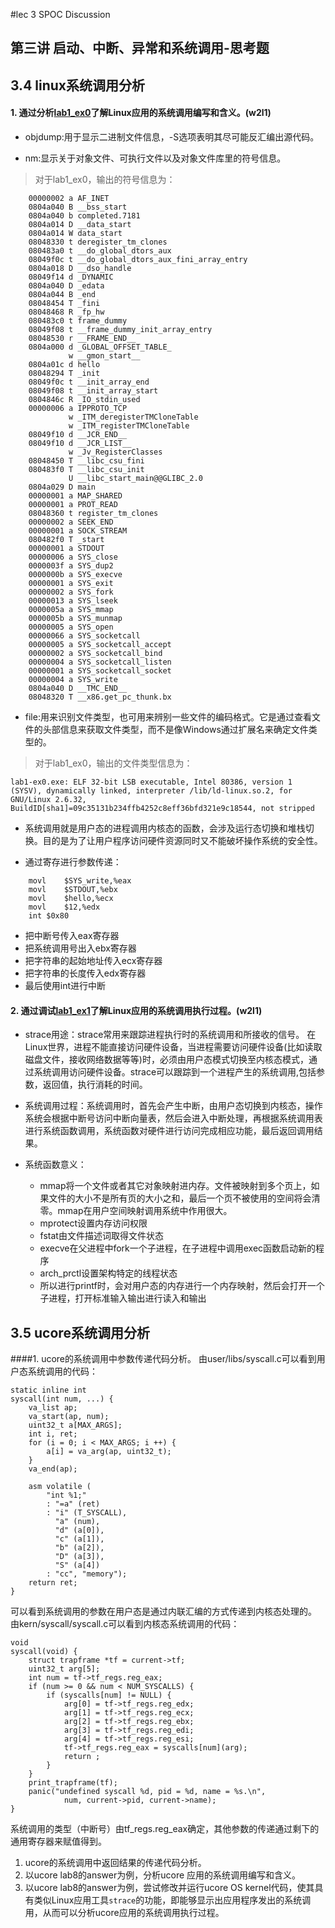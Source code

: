 #lec 3 SPOC Discussion

## 第三讲 启动、中断、异常和系统调用-思考题

## 3.4 linux系统调用分析
#### 1. 通过分析[lab1_ex0](https://github.com/chyyuu/ucore_lab/blob/master/related_info/lab1/lab1-ex0.md)了解Linux应用的系统调用编写和含义。(w2l1)

 - objdump:用于显示二进制文件信息，-S选项表明其尽可能反汇编出源代码。

 - nm:显示关于对象文件、可执行文件以及对象文件库里的符号信息。
>对于lab1_ex0，输出的符号信息为：
```
	00000002 a AF_INET
	0804a040 B __bss_start
	0804a040 b completed.7181
	0804a014 D __data_start
	0804a014 W data_start
	08048330 t deregister_tm_clones
	080483a0 t __do_global_dtors_aux
	08049f0c t __do_global_dtors_aux_fini_array_entry
	0804a018 D __dso_handle
	08049f14 d _DYNAMIC
	0804a040 D _edata
	0804a044 B _end
	08048454 T _fini
	08048468 R _fp_hw
	080483c0 t frame_dummy
	08049f08 t __frame_dummy_init_array_entry
	08048530 r __FRAME_END__
	0804a000 d _GLOBAL_OFFSET_TABLE_
	         w __gmon_start__
	0804a01c d hello
	08048294 T _init
	08049f0c t __init_array_end
	08049f08 t __init_array_start
	0804846c R _IO_stdin_used
	00000006 a IPPROTO_TCP
	         w _ITM_deregisterTMCloneTable
	         w _ITM_registerTMCloneTable
	08049f10 d __JCR_END__
	08049f10 d __JCR_LIST__
	         w _Jv_RegisterClasses
	08048450 T __libc_csu_fini
	080483f0 T __libc_csu_init
	         U __libc_start_main@@GLIBC_2.0
	0804a029 D main
	00000001 a MAP_SHARED
	00000001 a PROT_READ
	08048360 t register_tm_clones
	00000002 a SEEK_END
	00000001 a SOCK_STREAM
	080482f0 T _start
	00000001 a STDOUT
	00000006 a SYS_close
	0000003f a SYS_dup2
	0000000b a SYS_execve
	00000001 a SYS_exit
	00000002 a SYS_fork
	00000013 a SYS_lseek
	0000005a a SYS_mmap
	0000005b a SYS_munmap
	00000005 a SYS_open
	00000066 a SYS_socketcall
	00000005 a SYS_socketcall_accept
	00000002 a SYS_socketcall_bind
	00000004 a SYS_socketcall_listen
	00000001 a SYS_socketcall_socket
	00000004 a SYS_write
	0804a040 D __TMC_END__
	08048320 T __x86.get_pc_thunk.bx
```
 - file:用来识别文件类型，也可用来辨别一些文件的编码格式。它是通过查看文件的头部信息来获取文件类型，而不是像Windows通过扩展名来确定文件类型的。
>对于lab1_ex0，输出的文件类型信息为：
```
lab1-ex0.exe: ELF 32-bit LSB executable, Intel 80386, version 1 (SYSV), dynamically linked, interpreter /lib/ld-linux.so.2, for GNU/Linux 2.6.32, BuildID[sha1]=09c35131b234ffb4252c8eff36bfd321e9c18544, not stripped
```
 - 系统调用就是用户态的进程调用内核态的函数，会涉及运行态切换和堆栈切换。目的是为了让用户程序访问硬件资源同时又不能破坏操作系统的安全性。

 - 通过寄存进行参数传递：
```
	movl	$SYS_write,%eax
	movl	$STDOUT,%ebx
	movl	$hello,%ecx
	movl	$12,%edx
	int	$0x80
```
- 把中断号传入eax寄存器
- 把系统调用号出入ebx寄存器
- 把字符串的起始地址传入ecx寄存器
- 把字符串的长度传入edx寄存器
- 最后使用int进行中断

#### 2. 通过调试[lab1_ex1](https://github.com/chyyuu/ucore_lab/blob/master/related_info/lab1/lab1-ex1.md)了解Linux应用的系统调用执行过程。(w2l1)
 - strace用途：strace常用来跟踪进程执行时的系统调用和所接收的信号。 在Linux世界，进程不能直接访问硬件设备，当进程需要访问硬件设备(比如读取磁盘文件，接收网络数据等等)时，必须由用户态模式切换至内核态模式，通 过系统调用访问硬件设备。strace可以跟踪到一个进程产生的系统调用,包括参数，返回值，执行消耗的时间。
 - 系统调用过程：系统调用时，首先会产生中断，由用户态切换到内核态，操作系统会根据中断号访问中断向量表，然后会进入中断处理，再根据系统调用表进行系统函数调用，系统函数对硬件进行访问完成相应功能，最后返回调用结果。
 
 - 系统函数意义：
	- mmap将一个文件或者其它对象映射进内存。文件被映射到多个页上，如果文件的大小不是所有页的大小之和，最后一个页不被使用的空间将会清零。mmap在用户空间映射调用系统中作用很大。
	- mprotect设置内存访问权限
	- fstat由文件描述词取得文件状态
	- execve在父进程中fork一个子进程，在子进程中调用exec函数启动新的程序
	- arch_prctl设置架构特定的线程状态
	- 所以进行printf时，会对用户态的内存进行一个内存映射，然后会打开一个子进程，打开标准输入输出进行读入和输出

## 3.5 ucore系统调用分析
####1. ucore的系统调用中参数传递代码分析。
由user/libs/syscall.c可以看到用户态系统调用的代码：
```
static inline int
syscall(int num, ...) {
    va_list ap;
    va_start(ap, num);
    uint32_t a[MAX_ARGS];
    int i, ret;
    for (i = 0; i < MAX_ARGS; i ++) {
        a[i] = va_arg(ap, uint32_t);
    }
    va_end(ap);

    asm volatile (
        "int %1;"
        : "=a" (ret)
        : "i" (T_SYSCALL),
          "a" (num),
          "d" (a[0]),
          "c" (a[1]),
          "b" (a[2]),
          "D" (a[3]),
          "S" (a[4])
        : "cc", "memory");
    return ret;
}
```
可以看到系统调用的参数在用户态是通过内联汇编的方式传递到内核态处理的。
由kern/syscall/syscall.c可以看到内核态系统调用的代码：
```
void
syscall(void) {
    struct trapframe *tf = current->tf;
    uint32_t arg[5];
    int num = tf->tf_regs.reg_eax;
    if (num >= 0 && num < NUM_SYSCALLS) {
        if (syscalls[num] != NULL) {
            arg[0] = tf->tf_regs.reg_edx;
            arg[1] = tf->tf_regs.reg_ecx;
            arg[2] = tf->tf_regs.reg_ebx;
            arg[3] = tf->tf_regs.reg_edi;
            arg[4] = tf->tf_regs.reg_esi;
            tf->tf_regs.reg_eax = syscalls[num](arg);
            return ;
        }
    }
    print_trapframe(tf);
    panic("undefined syscall %d, pid = %d, name = %s.\n",
            num, current->pid, current->name);
}
```
系统调用的类型（中断号）由tf_regs.reg_eax确定，其他参数的传递通过剩下的通用寄存器来赋值得到。

 1. ucore的系统调用中返回结果的传递代码分析。
 1. 以ucore lab8的answer为例，分析ucore 应用的系统调用编写和含义。
 1. 以ucore lab8的answer为例，尝试修改并运行ucore OS kernel代码，使其具有类似Linux应用工具`strace`的功能，即能够显示出应用程序发出的系统调用，从而可以分析ucore应用的系统调用执行过程。
 
